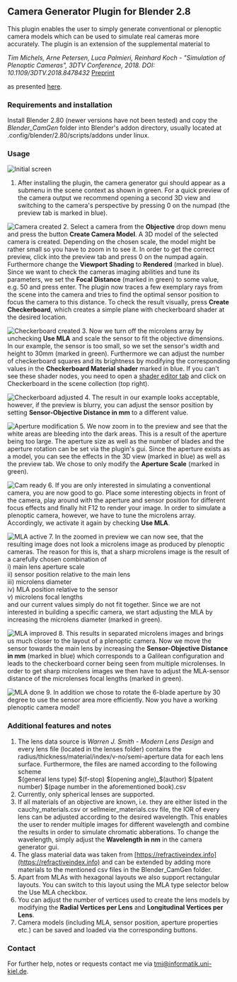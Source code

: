 ## Camera Generator Plugin for Blender 2.8

This plugin enables the user to simply generate conventional or plenoptic camera models which can be used to simulate real cameras more accurately.
The plugin is an extension of the supplemental material to

*Tim Michels, Arne Petersen, Luca Palmieri, Reinhard Koch - "Simulation of Plenoptic Cameras", 3DTV Conference, 2018. DOI: 10.1109/3DTV.2018.8478432* [Preprint](http://data.mip.informatik.uni-kiel.de:555/wwwadmin/Publica/2018/2018_Michels_Simulation%20of%20Plenoptic%20Cameras.pdf)

as presented [here](https://github.com/Arne-Petersen/Plenoptic-Simulation). 

### Requirements and installation

Install Blender 2.80 (newer versions have not been tested) and copy the *Blender_CamGen* folder into Blender's addon directory, usually located at .config/blender/2.80/scripts/addons under linux.

### Usage

![Initial screen](https://gitlab.com/ungetym/blender-camgen/raw/master/Images/0.jpg "Initial screen")
1. After installing the plugin, the camera generator gui should appear as a submenu in the scene context as shown in green. 
For a quick preview of the camera output we recommend opening a second 3D view and switching to the camera's perspective by pressing 0 on the numpad (the preview tab is marked in blue).

![Camera created](https://gitlab.com/ungetym/blender-camgen/raw/master/Images/1.jpg "Camera created")
2. Select a camera from the **Objective** drop down menu and press the button **Create Camera Model**. 
A 3D model of the selected camera is created. Depending on the chosen scale, the model might be rather small so you have to zoom in to see it.
In order to get the correct preview, click into the preview tab and press 0 on the numpad again. 
Furthermore change the **Viewport Shading** to **Rendered** (marked in blue).
Since we want to check the cameras imaging abilities and tune its parameters, we set the **Focal Distance** (marked in green) to some value, e.g. 50 and press enter. 
The plugin now traces a few exemplary rays from the scene into the camera and tries to find the optimal sensor position to focus the camera to this distance.
To check the result visually, press **Create Checkerboard**, which creates a simple plane with checkerboard shader at the desired location.

![Checkerboard created](https://gitlab.com/ungetym/blender-camgen/raw/master/Images/2.jpg "Checkerboard created")
3. Now we turn off the microlens array by unchecking **Use MLA** and scale the sensor to fit the objective dimensions. 
In our example, the sensor is too small, so we set the sensor's width and height to 30mm (marked in green).
Furthermore we can adjust the number of checkerboard squares and its brightness by modifying the corresponding values in the **Checkerboard Material shader** marked in blue. 
If you can't see these shader nodes, you need to open a [shader editor tab](https://docs.blender.org/manual/en/latest/editors/shader_editor/index.html) and click on Checkerboard in the scene collection (top right).

![Checkerboard adjusted](https://gitlab.com/ungetym/blender-camgen/raw/master/Images/3.jpg "Checkerboard adjusted")
4. The result in our example looks acceptable, however, if the preview is blurry, you can adjust the sensor position by setting **Sensor-Objective Distance in mm** to a different value.

![Aperture modification](https://gitlab.com/ungetym/blender-camgen/raw/master/Images/4.jpg "Aperture modification")
5. We now zoom in to the preview and see that the white areas are bleeding into the dark areas. 
This is a result of the aperture being too large. 
The aperture size as well as the number of blades and the aperture rotation can be set via the plugin's gui.
Since the aperture exists as a model, you can see the effects in the 3D view (marked in blue) as well as the preview tab.
We chose to only modify the **Aperture Scale** (marked in green).

![Cam ready](https://gitlab.com/ungetym/blender-camgen/raw/master/Images/5.jpg "Cam ready")
6. If you are only interested in simulating a conventional camera, you are now good to go. 
Place some interesting objects in front of the camera, play around with the aperture and sensor position for different focus effects and finally hit F12 to render your image.
In order to simulate a plenoptic camera, however, we have to tune the microlens array. Accordingly, we activate it again by checking **Use MLA**.

![MLA active](https://gitlab.com/ungetym/blender-camgen/raw/master/Images/6.jpg "MLA active")
7. In the zoomed in preview we can now see, that the resulting image does not look a microlens image as produced by plenoptic cameras. 
The reason for this is, that a sharp microlens image is the result of a carefully chosen combination of  
i) main lens aperture scale  
ii) sensor position relative to the main lens  
iii) microlens diameter  
iv) MLA position relative to the sensor  
v) microlens focal lengths  
and our current values simply do not fit together. 
Since we are not interested in building a specific camera, we start adjusting the MLA by increasing the microlens diameter (marked in green).

![MLA improved](https://gitlab.com/ungetym/blender-camgen/raw/master/Images/7.jpg "MLA improved")
8. This results in separated microlens images and brings us much closer to the layout of a plenoptic camera.
Now we move the sensor towards the main lens by increasing the **Sensor-Objective Distance in mm** (marked in blue) which corresponds to a Galilean configuration and leads to the checkerboard corner being seen from multiple microlenses.
In order to get sharp microlens images we then have to adjust the MLA-sensor distance of the microlenses focal lengths (marked in green).

![MLA done](https://gitlab.com/ungetym/blender-camgen/raw/master/Images/8.jpg "MLA done")
9. In addition we chose to rotate the 6-blade aperture by 30 degree to use the sensor area more efficiently. 
Now you have a working plenoptic camera model!


### Additional features and notes

1. The lens data source is *Warren J. Smith - Modern Lens Design* and every lens file (located in the lenses folder) contains the radius/thickness/material/index/v-no/semi-aperture data for each lens surface. 
Furthermore, the files are named according to the following scheme  
$(general lens type) $(f-stop) $(opening angle)_$(author) $(patent number) $(page number in the aforementioned book).csv
2. Currently, only spherical lenses are supported.
3. If all materials of an objective are known, i.e. they are either listed in the cauchy_materials.csv or sellmeier_materials.csv file, the IOR of every lens can be adjusted according to the desired wavelength. 
This enables the user to render multiple images for different wavelength and combine the results in order to simulate chromatic abberations.
To change the wavelength, simply adjust the **Wavelength in nm** in the camera generator gui.
4. The glass material data was taken from [https://refractiveindex.info](https://refractiveindex.info) and can be extended by adding more materials to the mentioned csv files in the Blender_CamGen folder.
5. Apart from MLAs with hexagonal layouts we also support rectangular layouts. You can switch to this layout using the MLA type selector below the Use MLA checkbox.
6. You can adjust the number of vertices used to create the lens models by modifying the **Radial Vertices per Lens** and **Longitudinal Vertices per Lens**.
7. Camera models (including MLA, sensor position, aperture properties etc.) can be saved and loaded via the corresponding buttons.


### Contact

For further help, notes or requests contact me via <tmi@informatik.uni-kiel.de>.
